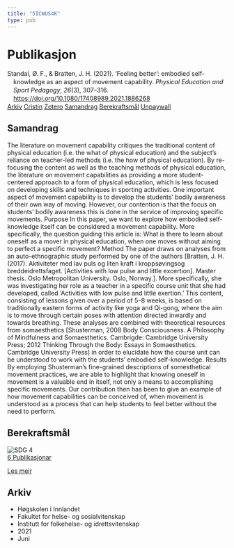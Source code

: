 ```yaml
---
title: "5ICWUS4K"
type: pub
---
```

<h1>Publikasjon</h1>
<article id="csl-bib-container-5ICWUS4K" class="csl-bib-container">
  <div class="csl-bib-body" style="line-height: 1.35; padding-left: 1em; text-indent:-1em;">
  <div class="csl-entry">Standal, &#xD8;. F., &amp; Bratten, J. H. (2021). &#x2018;Feeling better&#x2019;: embodied self-knowledge as an aspect of movement capability. <i>Physical Education and Sport Pedagogy</i>, <i>26</i>(3), 307&#x2013;316. <a href="https://doi.org/10.1080/17408989.2021.1886268">https://doi.org/10.1080/17408989.2021.1886268</a></div>
</div>
  <div class="csl-bib-buttons">
    <a href="#taxonomy-article-5ICWUS4K" class="csl-bib-button">Arkiv</a>
    <a href="https://app.cristin.no/results/show.jsf?id=1914491" alt="Cristin URL" class="csl-bib-button">Cristin</a>
    <a href="http://zotero.org/groups/5402882/items/5ICWUS4K" alt="Zotero URL" class="csl-bib-button">Zotero</a>
    <a href="#abstract-article-5ICWUS4K" class="csl-bib-button">Samandrag</a>
    <a href="#sdg-article-5ICWUS4K" class="csl-bib-button">Berekraftsmål</a>
    <a href="https://www.tandfonline.com/doi/pdf/10.1080/17408989.2021.1886268?needAccess=true" class="csl-bib-button">Unpaywall</a>
  </div>
  <div id="csl-bib-meta-container-5ICWUS4K"></div>
</article>
<div id="csl-bib-meta-5ICWUS4K" class="csl-bib-meta">
  <article id="abstract-article-5ICWUS4K" class="abstract-article">
    <h1>Samandrag</h1>
    The literature on movement capability critiques the traditional content of physical education (i.e. the what of physical education) and the subject’s reliance on teacher-led methods (i.e. the how of physical education). By re-focusing the content as well as the teaching methods of physical education, the literature on movement capabilities as providing a more student-centered approach to a form of physical education, which is less focused on developing skills and techniques in sporting activities. One important aspect of movement capability is to develop the students’ bodily awareness of their own way of moving. However, our contention is that the focus on students’ bodily awareness this is done in the service of improving specific movements. Purpose In this paper, we want to explore how embodied self-knowledge itself can be considered a movement capability. More specifically, the question guiding this article is: What is there to learn about oneself as a mover in physical education, when one moves without aiming to perfect a specific movement? Method The paper draws on analyses from an auto-ethnographic study performed by one of the authors [Bratten, J. H. (2017). Aktiviteter med lav puls og liten kraft i kroppsøvingsog breddeidrettsfaget. [Activities with low pulse and little excertion]. Master thesis. Oslo Metropolitan University. Oslo, Norway.]. More specifically, she was investigating her role as a teacher in a specific course unit that she had developed, called ‘Activities with low pulse and little exertion.’ This content, consisting of lessons given over a period of 5–8 weeks, is based on traditionally eastern forms of activity like yoga and Qi-gong, where the aim is to move through certain poses with attention directed inwardly and towards breathing. These analyses are combined with theoretical resources from somaesthetics [Shusterman, 2008 Body Consciousness. A Philosophy of Mindfulness and Somaesthetics. Cambrigde: Cambridge University Press; 2012 Thinking Through the Body: Essays in Somaesthetics. Cambridge University Press] in order to elucidate how the course unit can be understood to work with the students’ embodied self-knowledge. Results By employing Shusterman’s fine-grained descriptions of somesthetical movement practices, we are able to highlight that knowing oneself in movement is a valuable end in itself, not only a means to accomplishing specific movements. Our contribution then has been to give an example of how movement capabilities can be conceived of, when movement is understood as a process that can help students to feel better without the need to perform.
  </article>
  <article id="sdg-article-5ICWUS4K" class="sdg-article">
    <h1>Berekraftsmål</h1>
    <div class="sdg-container"><div id="sdg4" class="sdg"> <img src="{{< params subfolder >}}images/sdg/sdg04_no.png" class="image" alt="SDG 4"> <div class="sdg-overlay"> <a href="{{< params subfolder >}}no/archive/?sdg=4#archive" class="sdg-publication-count"><span>6</span> Publikasjonar</a> <p><a href="NA" class="sdg-read-more">Les meir</a></p> </div> </div></div>
  </article>
  <article id="taxonomy-article-5ICWUS4K" class="taxonomy-article">
    <h1>Arkiv</h1>
    <ul>
      <li>Høgskolen i Innlandet</li>
      <li>Fakultet for helse- og sosialvitenskap</li>
      <li>Institutt for folkehelse- og idrettsvitenskap</li>
      <li>2021</li>
      <li>Juni</li>
    </ul>
  </article>
</div>
